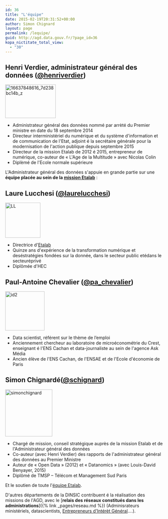 ```yaml
---
id: 36
title: "L'équipe"
date: 2015-02-19T20:31:52+00:00
author: Simon Chignard
layout: page
permalink: /lequipe/
guid: http://agd.data.gouv.fr/?page_id=36
kopa_nictitate_total_view:
  - "30"
---
```


## Henri Verdier, administrateur général des données ([@henriverdier](https://www.twitter.com/henriverdier))

<img class="alignleft wp-image-113" src="http://agd.data.gouv.fr/wp-content/uploads/2015/02/16637848616_7d238bc14b_z.jpg" alt="16637848616_7d238bc14b_z" width="161" height="107" srcset="https://agd.data.gouv.fr/wp-content/uploads/2015/02/16637848616_7d238bc14b_z.jpg 640w, https://agd.data.gouv.fr/wp-content/uploads/2015/02/16637848616_7d238bc14b_z-300x200.jpg 300w" sizes="(max-width: 161px) 100vw, 161px" />

  * Administrateur général des données nommé par arrèté du Premier ministre en date du 18 septembre 2014
  * Directeur interministériel du numérique et du système d'information et de communication de l'Etat, adjoint é la secrétaire générale pour la modernisation de l'action publique depuis septembre 2015
  * Directeur de la mission Etalab de 2012 é 2015, entrepreneur de numérique, co-auteur de « L'Age de la Multitude » avec Nicolas Colin
  * Diplèmé de l'Ecole normale supérieure

L'Administrateur général des données s'appuie en grande partie sur une **équipe placée au sein de la [mission Etalab](https://www.etalab.gouv.fr/qui-sommes-nous)** :

## Laure Lucchesi ([@laurelucchesi](http://www.twitter.com/laurelucchesi))

[<img class=" wp-image-527 alignleft" src="https://agd.data.gouv.fr/wp-content/uploads/2015/02/LL-150x150.png" alt="LL" width="112" height="112" srcset="https://agd.data.gouv.fr/wp-content/uploads/2015/02/LL-150x150.png 150w, https://agd.data.gouv.fr/wp-content/uploads/2015/02/LL-80x80.png 80w, https://agd.data.gouv.fr/wp-content/uploads/2015/02/LL-118x118.png 118w, https://agd.data.gouv.fr/wp-content/uploads/2015/02/LL-32x32.png 32w, https://agd.data.gouv.fr/wp-content/uploads/2015/02/LL-64x64.png 64w, https://agd.data.gouv.fr/wp-content/uploads/2015/02/LL-96x96.png 96w, https://agd.data.gouv.fr/wp-content/uploads/2015/02/LL-128x128.png 128w" sizes="(max-width: 112px) 100vw, 112px" />](https://agd.data.gouv.fr/wp-content/uploads/2015/02/LL.png)

  * Directrice d'[Etalab](https://www.etalab.gouv.fr/qui-sommes-nous)
  * Quinze ans d'expérience de la transformation numérique et deséstratégies fondées sur la donnée, dans le secteur public etédans le secteuréprivé
  * Diplômée d'HEC

## Paul-Antoine Chevalier ([@pa_chevalier](http://www.twitter.com/pa_chevalier))

[<img class="wp-image-288 alignleft" src="https://agd.data.gouv.fr/wp-content/uploads/2015/02/id2-300x300.jpg" alt="id2" width="125" height="125" srcset="https://agd.data.gouv.fr/wp-content/uploads/2015/02/id2-300x300.jpg 300w, https://agd.data.gouv.fr/wp-content/uploads/2015/02/id2-150x150.jpg 150w, https://agd.data.gouv.fr/wp-content/uploads/2015/02/id2-80x80.jpg 80w, https://agd.data.gouv.fr/wp-content/uploads/2015/02/id2-118x118.jpg 118w, https://agd.data.gouv.fr/wp-content/uploads/2015/02/id2-239x239.jpg 239w, https://agd.data.gouv.fr/wp-content/uploads/2015/02/id2.jpg 567w" sizes="(max-width: 125px) 100vw, 125px" />](https://agd.data.gouv.fr/wp-content/uploads/2015/02/id2.jpg)

  * Data scientist, référent sur le thème de l&#8217;emploi
  * Anciennement chercheur au laboratoire de microéconométrie du Crest, enseignant é l'ENS Cachan et data-journaliste au sein de l'agence Ask Média
  * Ancien élève de l'ENS Cachan, de l'ENSAE et de l'Ecole d'économie de Paris

## Simon Chignardé([@schignard](http://twitter.com/schignard))

[<img class="alignleft size-thumbnail wp-image-496" src="https://agd.data.gouv.fr/wp-content/uploads/2015/02/simonchignard-150x150.jpg" alt="simonchignard" width="150" height="150" srcset="https://agd.data.gouv.fr/wp-content/uploads/2015/02/simonchignard-150x150.jpg 150w, https://agd.data.gouv.fr/wp-content/uploads/2015/02/simonchignard-80x80.jpg 80w, https://agd.data.gouv.fr/wp-content/uploads/2015/02/simonchignard-118x118.jpg 118w, https://agd.data.gouv.fr/wp-content/uploads/2015/02/simonchignard-239x239.jpg 239w, https://agd.data.gouv.fr/wp-content/uploads/2015/02/simonchignard-32x32.jpg 32w, https://agd.data.gouv.fr/wp-content/uploads/2015/02/simonchignard-64x64.jpg 64w, https://agd.data.gouv.fr/wp-content/uploads/2015/02/simonchignard-96x96.jpg 96w, https://agd.data.gouv.fr/wp-content/uploads/2015/02/simonchignard-128x128.jpg 128w" sizes="(max-width: 150px) 100vw, 150px" />](https://agd.data.gouv.fr/wp-content/uploads/2015/02/simonchignard.jpg)

  * Chargé de mission, conseil stratégique auprès de la mission Etalab et de l'Administrateur général des données
  * Co-auteur (avec Henri Verdier) des rapports de l'administrateur général des données au Premier Ministre
  * Auteur de « Open Data » (2012) et « Datanomics » (avec Louis-David Benyayer, 2015)
  * Diplômé de TMSP &#8211; Télécom et Management Sud Paris


Et le soutien de toute l'[équipe Etalab](https://www.etalab.gouv.fr/lequipe).

D'autres départements de la DINSIC contribuent é la réalisation des missions de l'AGD, avec le [**relais des réseaux constitués dans les administrations**]({% link _pages/reseau.md %}) (Adminisrateurs ministériels, datascientists, [Entrepreneurs d'Intérèt Général](https://www.etalab.gouv.fr/entrepreneurs-dinteret-general)&#8230;.).
